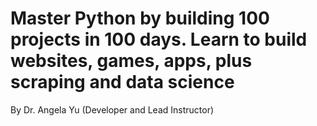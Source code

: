# Master Python by building 100 projects in 100 days. Learn to build websites, games, apps, plus scraping and data science

By Dr. Angela Yu (Developer and Lead Instructor)
